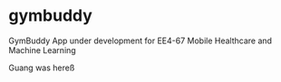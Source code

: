 # gymbuddy
GymBuddy App under development for EE4-67 Mobile Healthcare and Machine Learning

Guang was hereß